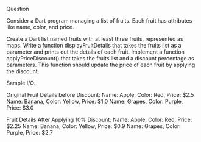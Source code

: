 Question<br>

Consider a Dart program managing a list of fruits. Each fruit has attributes like name, color, and price.

Create a Dart list named fruits with at least three fruits, represented as maps.
Write a function displayFruitDetails that takes the fruits list as a parameter and prints out the details of each fruit.
Implement a function applyPriceDiscount() that takes the fruits list and a discount percentage as parameters. This function should update the price of each fruit by applying the discount.
<br>
 
Sample I/O:

Original Fruit Details before Discount:
Name: Apple, Color: Red, Price: $2.5
Name: Banana, Color: Yellow, Price: $1.0
Name: Grapes, Color: Purple, Price: $3.0

Fruit Details After Applying 10% Discount:
Name: Apple, Color: Red, Price: $2.25
Name: Banana, Color: Yellow, Price: $0.9
Name: Grapes, Color: Purple, Price: $2.7
